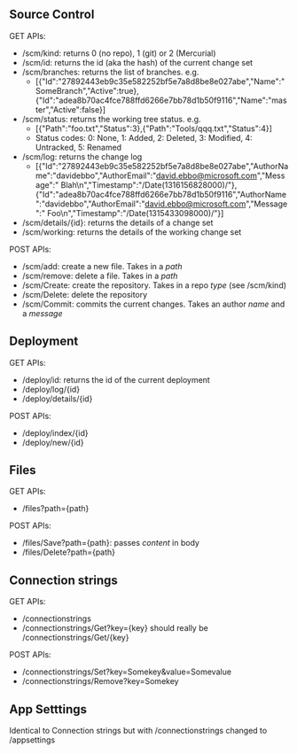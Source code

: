 ## Source Control

GET APIs:

- /scm/kind: returns 0 (no repo), 1 (git) or 2 (Mercurial)
- /scm/id: returns the id (aka the hash) of the current change set
- /scm/branches: returns the list of branches. e.g.
  - [{"Id":"27892443eb9c35e582252bf5e7a8d8be8e027abe","Name":"SomeBranch","Active":true},{"Id":"adea8b70ac4fce788ffd6266e7bb78d1b50f9116","Name":"master","Active":false}]
- /scm/status: returns the working tree status. e.g.
  - [{"Path":"foo.txt","Status":3},{"Path":"Tools/qqq.txt","Status":4}]
  - Status codes: 0: None, 1: Added, 2: Deleted, 3: Modified, 4: Untracked, 5: Renamed
- /scm/log: returns the change log
  - [{"Id":"27892443eb9c35e582252bf5e7a8d8be8e027abe","AuthorName":"davidebbo","AuthorEmail":"david.ebbo@microsoft.com","Message":"    Blah\n","Timestamp":"\/Date(1316156828000)\/"},{"Id":"adea8b70ac4fce788ffd6266e7bb78d1b50f9116","AuthorName":"davidebbo","AuthorEmail":"david.ebbo@microsoft.com","Message":"    Foo\n","Timestamp":"\/Date(1315433098000)\/"}]
- /scm/details/{id}: returns the details of a change set
- /scm/working:  returns the details of the working change set


POST APIs:

- /scm/add: create a new file. Takes in a *path*
- /scm/remove: delete a file. Takes in a *path*
- /scm/Create: create the repository. Takes in a repo *type* (see /scm/kind)
- /scm/Delete: delete the repository
- /scm/Commit: commits the current changes. Takes an author *name* and a *message*

## Deployment

GET APIs:

- /deploy/id: returns the id of the current deployment
- /deploy/log/{id}
- /deploy/details/{id}


POST APIs:

- /deploy/index/{id}
- /deploy/new/{id}

## Files

GET APIs:

- /files?path={path}


POST APIs:

- /files/Save?path={path}: passes *content* in body
- /files/Delete?path={path}

## Connection strings

GET APIs:

- /connectionstrings
- /connectionstrings/Get?key={key} should really be /connectionstrings/Get/{key}


POST APIs:

- /connectionstrings/Set?key=Somekey&value=Somevalue
- /connectionstrings/Remove?key=Somekey


## App Setttings

Identical to Connection strings but with /connectionstrings changed to /appsettings
